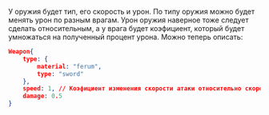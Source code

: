 У оружия будет тип, его скорость и урон. По типу оружия можно будет менять урон по разным врагам. Урон оружия наверное тоже следует сделать относительным, а у врага будет коэфициент, который будет умножаться на полученный процент урона.
Можно теперь описать:

```json
Weapon{
	type: {
		material: "ferum",
		type: "sword"
	},
	speed: 1, // Коэфициент изменения скорости атаки относительно скорости удара персонажа
	damage: 0.5
}
```